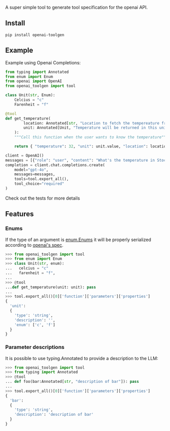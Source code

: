 A super simple tool to generate tool specification for the openai API.

## Install
`pip install openai-toolgen`

## Example
Example using Openai Completions:

```python
from typing import Annotated
from enum import Enum
from openai import OpenAI
from openai_toolgen import tool

class Unit(str, Enum):
    Celcius = "c"
    Farenheit = "f"

@tool
def get_temperature(
        location: Annotated[str, "Location to fetch the tempereature from"],
        unit: Annotated[Unit, "Temperature will be returned in this unit"] = Unit.Celcius
    ):
    """Call this function when the user wants to know the temperature"""

    return { "temperature": 32, "unit": unit.value, "location": location }

client = OpenAI()
messages = [{"role": "user", "content": "What's the temperature in Stockholm today?"}]
completion = client.chat.completions.create(
    model="gpt-4o",
    messages=messages,
    tools=tool.export_all(),
    tool_choice="required"
)
```
Check out the tests for more details

## Features

### Enums
If the type of an argument is [enum.Enums](https://docs.python.org/3/library/enum.html#enum.Enum) it will be properly serialized according to [openai's spec](https://platform.openai.com/docs/api-reference/chat/create).
```python
>>> from openai_toolgen import tool
>>> from enum import Enum
>>> class Unit(str, enum):
...   celcius = "c"
...   farenheit = "f",
...
>>> @tool
...def get_temperature(unit: unit): pass
...
>>> tool.export_all()[0]['function']['parameters']['properties']
{
  'unit':
  {
    'type': 'string',
    'description': '',
    'enum': ['c', 'f']
  }
}
```

### Parameter descriptions
It is possible to use typing.Annotated to provide a description to the LLM:
```python
>>> from openai_toolgen import tool
>>> from typing import Annotated
>>> @tool
... def foo(bar:Annotated[str, "description of bar"]): pass
...
>>> tool.export_all()[0]['function']['parameters']['properties']
{
  'bar':
  {
    'type': 'string',
    'description': 'description of bar'
  }
}
```
